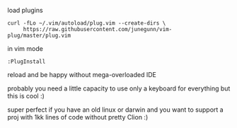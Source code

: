 load plugins


```
curl -fLo ~/.vim/autoload/plug.vim --create-dirs \
     https://raw.githubusercontent.com/junegunn/vim-plug/master/plug.vim
```

in vim mode 

```
:PlugInstall
```

reload and be happy without mega-overloaded IDE 

probably you need a little capacity to use only a keyboard for everything but this is cool :) 

super perfect if you have an old linux or darwin and you want to support a proj with 1kk lines of code without pretty Clion :) 

